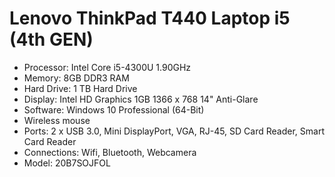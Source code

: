 # Lenovo ThinkPad T440 Laptop i5 (4th GEN) 

- Processor: Intel Core i5-4300U 1.90GHz
- Memory: 8GB DDR3 RAM
- Hard Drive: 1 TB Hard Drive
- Display: Intel HD Graphics 1GB 1366 x 768 14" Anti-Glare
- Software: Windows 10 Professional (64-Bit)
- Wireless mouse
- Ports: 2 x USB 3.0, Mini DisplayPort, VGA, RJ-45, SD Card Reader, Smart Card Reader
- Connections: Wifi, Bluetooth, Webcamera
- Model: 20B7SOJFOL

